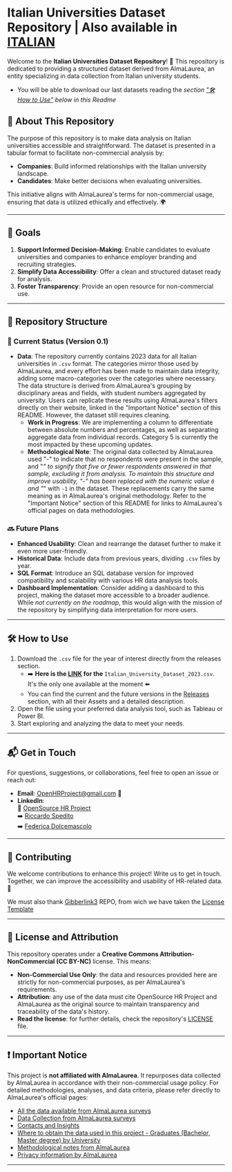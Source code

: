 # Italian Universities Dataset Repository | Also available in [ITALIAN](README-IT.md)

Welcome to the **Italian Universities Dataset Repository**! 🎉 This repository is dedicated to providing a structured dataset derived from AlmaLaurea, an entity specializing in data collection from Italian university students.

- You will be able to download our last datasets reading the *section ["🛠️ How to Use"](#%EF%B8%8F-how-to-use) below in this Readme*

## 🌟 About This Repository

The purpose of this repository is to make data analysis on Italian universities accessible and straightforward. The dataset is presented in a tabular format to facilitate non-commercial analysis by:

- **Companies**: Build informed relationships with the Italian university landscape.
- **Candidates**: Make better decisions when evaluating universities.

This initiative aligns with AlmaLaurea's terms for non-commercial usage, ensuring that data is utilized ethically and effectively. 🌍

---

## 🎯 Goals

1. **Support Informed Decision-Making**: Enable candidates to evaluate universities and companies to enhance employer branding and recruiting strategies.
2. **Simplify Data Accessibility**: Offer a clean and structured dataset ready for analysis.
3. **Foster Transparency**: Provide an open resource for non-commercial use.

---

## 📁 Repository Structure

### 📂 Current Status (Version 0.1)

- **Data**: The repository currently contains 2023 data for all Italian universities in `.csv` format. The categories mirror those used by AlmaLaurea, and every effort has been made to maintain data integrity, adding some macro-categories over the categories where necessary. The data structure is derived from AlmaLaurea's grouping by disciplinary areas and fields, with student numbers aggregated by university. Users can replicate these results using AlmaLaurea's filters directly on their website, linked in the "Important Notice" section of this README. However, the dataset still requires cleaning.
  - **Work in Progress**: We are implementing a column to differentiate between absolute numbers and percentages, as well as separating aggregate data from individual records. Category 5 is currently the most impacted by these upcoming updates.
  - **Methodological Note**: The original data collected by AlmaLaurea used "-" to indicate that no respondents were present in the sample, and "*" to signify that five or fewer respondents answered in that sample, excluding it from analysis. To maintain this structure and improve usability, "-" has been replaced with the numeric value `0` and "*" with `-1` in the dataset. These replacements carry the same meaning as in AlmaLaurea's original methodology. Refer to the "Important Notice" section of this README for links to AlmaLaurea's official pages on data methodologies.

### 🔜 Future Plans

- **Enhanced Usability**: Clean and rearrange the dataset further to make it even more user-friendly.
- **Historical Data**: Include data from previous years, dividing `.csv` files by year.
- **SQL Format**: Introduce an SQL database version for improved compatibility and scalability with various HR data analysis tools.
- **Dashboard Implementation**: Consider adding a dashboard to this project, making the dataset more accessible to a broader audience. While *not currently on the roadmap*, this would align with the mission of the repository by simplifying data interpretation for more users.

---

## 🛠️ How to Use

1. Download the `.csv` file for the year of interest directly from the releases section.
   - ➡️ **Here is the [LINK](https://github.com/OpenSource-HR/Italian_University_Dataset/releases/download/v0.1/Italian_University_Dataset_2023.csv) for the** `Italian_University_Dataset_2023.csv`. It's the only one available at the moment ⬅️
   - You can find the current and the future versions in the [Releases](https://github.com/OpenSource-HR/Italian_University_Dataset/releases) section, with all their Assets and a detailed description.
2. Open the file using your preferred data analysis tool, such as Tableau or Power BI.
3. Start exploring and analyzing the data to meet your needs.

---

## 📬 Get in Touch

For questions, suggestions, or collaborations, feel free to open an issue or reach out:

- **Email**: OpenHRProject@gmail.com 📨
- **LinkedIn**:  
  👥 [OpenSource HR Project](https://linkedin.com/company/opensource-hr-project)  
    ➡️ [Riccardo Spedito](https://linkedin.com/in/riccardo-spedito)  
    ➡️ [Federica Dolcemascolo](https://linkedin.com/in/federica-dolcemascolo)  

---

## 🌱 Contributing

We welcome contributions to enhance this project! Write us to get in touch. Together, we can improve the accessibility and usability of HR-related data. 🤝

We must also thank [Gibberlink3](https://github.com/Gibberlings3) REPO, from wich we have taken the [License Template](https://github.com/Gibberlings3/GitHub-Templates/blob/master/License-Templates/CC-BY-NC-4.0/LICENSE-CC-BY-NC-4.0.md)

---

## 📜 License and Attribution

This repository operates under a **Creative Commons Attribution-NonCommercial (CC BY-NC)** license. This means:

- **Non-Commercial Use Only**: the data and resources provided here are strictly for non-commercial purposes, as per AlmaLaurea's requirements.
- **Attribution**: any use of the data must cite OpenSource HR Project and AlmaLaurea as the original source to maintain transparency and traceability of the data's history.
- **Read the license**: for further details, check the repository's [LICENSE](LICENSE.md) file.

---

## ❗️ Important Notice

This project is **not affiliated with AlmaLaurea**. It repurposes data collected by AlmaLaurea in accordance with their non-commercial usage policy. For detailed methodologies, analyses, and data criteria, please refer directly to AlmaLaurea's official pages:

- [All the data available from AlmaLaurea surveys](https://www.almalaurea.it/i-dati/tutti-i-dati)
- [Data Collection from AlmaLaurea surveys](https://www.almalaurea.it/i-dati/le-nostre-indagini)
- [Contacts and Insights](https://www.almalaurea.it/i-dati/approfondimenti)
- [Where to obtain the data used in this project - Graduates (Bachelor, Master degree) by University](https://www.almalaurea.it/i-dati/tutti-i-dati)
- [Methodological notes from AlmaLaurea](https://www2.almalaurea.it/cgi-php/universita/statistiche/note-metodologiche.php?lang=it&config=profilo&anno=2023)
- [Privacy information by AlmaLaurea](https://www.almalaurea.it/info/condizioni/privacy)

---
